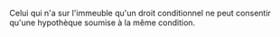 Celui qui n'a sur l'immeuble qu'un droit conditionnel ne peut consentir qu'une hypothèque soumise à la même condition.

